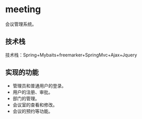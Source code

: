 # meeting
会议管理系统。

## 技术栈
技术栈：Spring+Mybaits+freemarker+SpringMvc+Ajax+Jquery

## 实现的功能
- 管理员和普通用户的登录。
- 用户的注册、审批。
- 部门的管理。
- 会议室的查看和修改。
- 会议的预约等功能。
